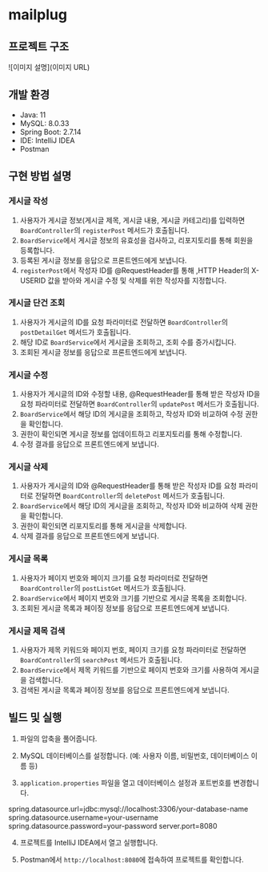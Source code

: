 # mailplug

## 프로젝트 구조

![이미지 설명](이미지 URL)

## 개발 환경

- Java: 11
- MySQL: 8.0.33
- Spring Boot: 2.7.14
- IDE: IntelliJ IDEA
- Postman

## 구현 방법 설명

### 게시글 작성
1. 사용자가 게시글 정보(게시글 제목, 게시글 내용, 게시글 카테고리)를 입력하면 `BoardController`의 `registerPost` 메서드가 호출됩니다.
2. `BoardService`에서 게시글 정보의 유효성을 검사하고, 리포지토리를 통해 회원을 등록합니다.
3. 등록된 게시글 정보를 응답으로 프론트엔드에게 보냅니다.
4. `registerPost`에서 작성자 ID를 @RequestHeader를 통해 ,HTTP Header의 X-USERID 값을 받아와 게시글 수정 및 삭제를 위한 작성자를 지정합니다.

### 게시글 단건 조회
1. 사용자가 게시글의 ID를 요청 파라미터로 전달하면 `BoardController`의 `postDetailGet` 메서드가 호출됩니다.
2. 해당 ID로 `BoardService`에서 게시글을 조회하고, 조회 수를 증가시킵니다.
3. 조회된 게시글 정보를 응답으로 프론트엔드에게 보냅니다.

### 게시글 수정
1. 사용자가 게시글의 ID와 수정할 내용, @RequestHeader를 통해 받은 작성자 ID을 요청 파라미터로 전달하면 `BoardController`의 `updatePost` 메서드가 호출됩니다.
2. `BoardService`에서 해당 ID의 게시글을 조회하고, 작성자 ID와 비교하여 수정 권한을 확인합니다.
3. 권한이 확인되면 게시글 정보를 업데이트하고 리포지토리를 통해 수정합니다.
4. 수정 결과를 응답으로 프론트엔드에게 보냅니다.

### 게시글 삭제
1. 사용자가 게시글의 ID와 @RequestHeader를 통해 받은 작성자 ID를 요청 파라미터로 전달하면 `BoardController`의 `deletePost` 메서드가 호출됩니다.
2. `BoardService`에서 해당 ID의 게시글을 조회하고, 작성자 ID와 비교하여 삭제 권한을 확인합니다.
3. 권한이 확인되면 리포지토리를 통해 게시글을 삭제합니다.
4. 삭제 결과를 응답으로 프론트엔드에게 보냅니다.

### 게시글 목록
1. 사용자가 페이지 번호와 페이지 크기를 요청 파라미터로 전달하면 `BoardController`의 `postListGet` 메서드가 호출됩니다.
2. `BoardService`에서 페이지 번호와 크기를 기반으로 게시글 목록을 조회합니다.
3. 조회된 게시글 목록과 페이징 정보를 응답으로 프론트엔드에게 보냅니다.

### 게시글 제목 검색
1. 사용자가 제목 키워드와 페이지 번호, 페이지 크기를 요청 파라미터로 전달하면 `BoardController`의 `searchPost` 메서드가 호출됩니다.
2. `BoardService`에서 제목 키워드를 기반으로 페이지 번호와 크기를 사용하여 게시글을 검색합니다.
3. 검색된 게시글 목록과 페이징 정보를 응답으로 프론트엔드에게 보냅니다.

## 빌드 및 실행

1. 파일의 압축을 풀어줍니다.

2. MySQL 데이터베이스를 설정합니다. (예: 사용자 이름, 비밀번호, 데이터베이스 이름 등)

3. `application.properties` 파일을 열고 데이터베이스 설정과 포트번호를 변경합니다.

spring.datasource.url=jdbc:mysql://localhost:3306/your-database-name
spring.datasource.username=your-username
spring.datasource.password=your-password
server.port=8080

4. 프로젝트를 IntelliJ IDEA에서 열고 실행합니다.

5. Postman에서 `http://localhost:8080`에 접속하여 프로젝트를 확인합니다.



